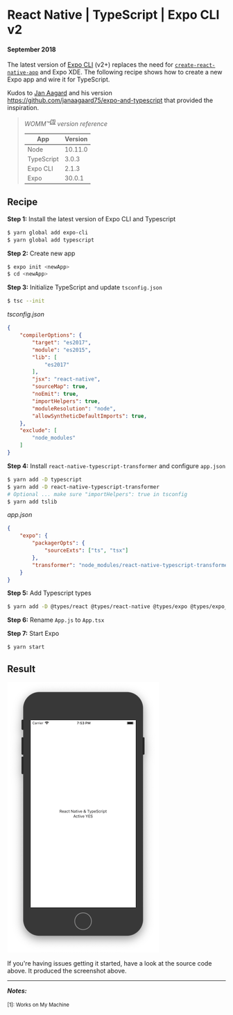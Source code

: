 # React Native | TypeScript | Expo CLI v2

#### September 2018

The latest version of [Expo CLI](https://github.com/expo/expo-cli) (v2+) replaces the need for  [`create-react-native-app`](https://github.com/react-community/create-react-native-app) and Expo XDE. The following recipe shows how to create a new Expo app and wire it for TypeScript.

Kudos to [Jan Aagard](https://github.com/janaagaard75) and his version https://github.com/janaagaard75/expo-and-typescript that provided the inspiration. 

>_WOMM™<sup>[(1)](#f1)<sup>_  _version reference_
>
>| App        | Version |
>| ---------- | ------- |
>| Node       | 10.11.0 |
>| TypeScript | 3.0.3   |
>| Expo CLI   | 2.1.3   |
>| Expo       | 30.0.1  |

## Recipe

**Step 1:** Install the latest version of Expo CLI and Typescript

```bash
$ yarn global add expo-cli
$ yarn global add typescript
```

**Step 2:** Create new app

```bash
$ expo init <newApp>
$ cd <newApp>
```

**Step 3:** Initialize TypeScript and update ```tsconfig.json```

```bash
$ tsc --init
```

_tsconfig.json_

```json
{
    "compilerOptions": {
        "target": "es2017",
        "module": "es2015",
        "lib": [
            "es2017"
        ],
        "jsx": "react-native",
        "sourceMap": true,
        "noEmit": true,
        "importHelpers": true,
        "moduleResolution": "node",
        "allowSyntheticDefaultImports": true,
    },
    "exclude": [
        "node_modules"
    ]
}
```

**Step 4:** Install ```react-native-typescript-transformer``` and configure ```app.json```

```bash
$ yarn add -D typescript
$ yarn add -D react-native-typescript-transformer
# Optional ... make sure "importHelpers": true in tsconfig
$ yarn add tslib
```

_app.json_
```json
{
    "expo": {
        "packagerOpts": {
            "sourceExts": ["ts", "tsx"]
        },
        "transformer": "node_modules/react-native-typescript-transformer/index.js"
    }
}
```

**Step 5:** Add Typescript types
```bash
$ yarn add -D @types/react @types/react-native @types/expo @types/expo__vector-icons
```

**Step 6:** Rename ```App.js``` to ```App.tsx```

**Step 7:** Start Expo
```bash
$ yarn start
```

## Result

![Expo App](screenshot.png)

If you're having issues getting it started, have a look at the source code above. It produced the screenshot above.

---
_**Notes:**_

<sup id="f1">[1]: Works on My Machine<sup>
